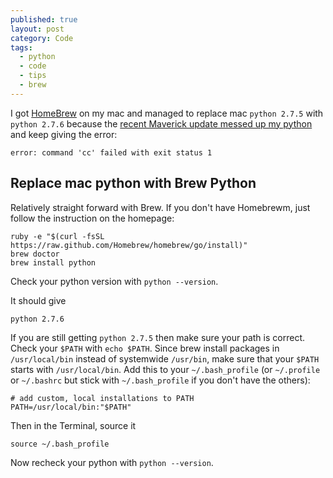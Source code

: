 ```yaml
---
published: true
layout: post
category: Code
tags: 
  - python
  - code
  - tips
  - brew
---
```


I got [HomeBrew](brew.sh) on my mac and managed to replace mac `python 2.7.5` with `python 2.7.6` because the [recent Maverick update messed up my python](http://stackoverflow.com/questions/22313407/clang-error-unknown-argument-mno-fused-madd-python-package-installation-fa) and keep giving the error:
```
error: command 'cc' failed with exit status 1
```
## Replace mac python with Brew Python
Relatively straight forward with Brew. If you don't have Homebrewm, just follow the instruction on the homepage:
```
ruby -e "$(curl -fsSL https://raw.github.com/Homebrew/homebrew/go/install)"
brew doctor
brew install python
```
Check your python version with `python --version`. 

It should give 

```
python 2.7.6
```

If you are still getting `python 2.7.5` then make sure your path is correct. Check your `$PATH` with `echo $PATH`. Since brew install packages in `/usr/local/bin` instead of systemwide `/usr/bin`, make sure that your `$PATH` starts with `/usr/local/bin`. Add this to your `~/.bash_profile` (or `~/.profile` or `~/.bashrc` but stick with `~/.bash_profile` if you don't have the others):

```
# add custom, local installations to PATH
PATH=/usr/local/bin:"$PATH"
```
Then in the Terminal, source it
```
source ~/.bash_profile
```
Now recheck your python with `python --version`.